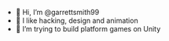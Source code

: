 - 👋 Hi, I’m @garrettsmith99
- 👀 I like hacking, design and animation
- 💞️ I’m trying to build platform games on Unity 

<!---
garrettsmith99/garrettsmith99 is a ✨ special ✨ repository because its `README.md` (this file) appears on your GitHub profile.
You can click the Preview link to take a look at your changes.
--->
